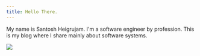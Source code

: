 ```yaml
---
title: Hello There.
---
```


My name is Santosh Heigrujam. I'm a software engineer by profession. This is my blog where I share mainly about software systems.

![](https://images.unsplash.com/photo-1592513735373-ae19bac7fde8?ixlib=rb-1.2.1&ixid=MnwxMjA3fDB8MHxwaG90by1wYWdlfHx8fGVufDB8fHx8&auto=format&fit=crop&w=1470&q=80)